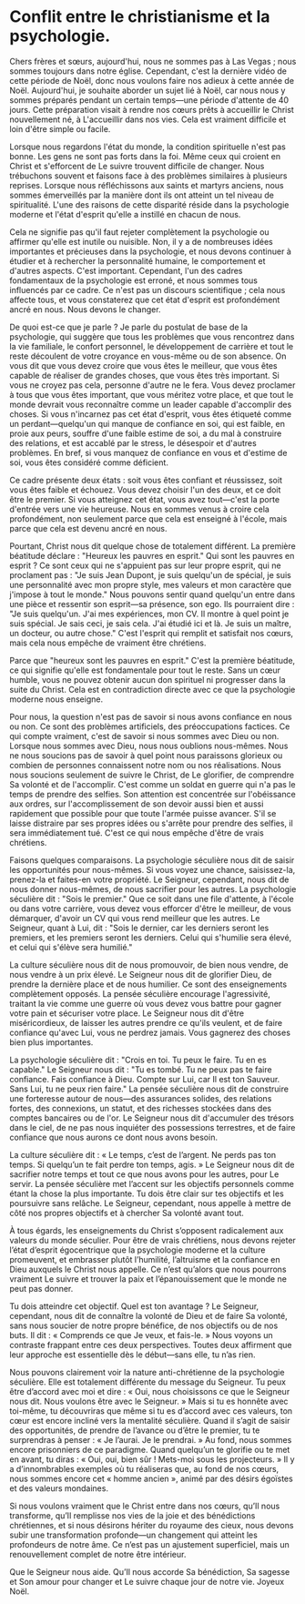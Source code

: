 # Conflit entre le christianisme et la psychologie.

Chers frères et sœurs, aujourd'hui, nous ne sommes pas à Las Vegas ; nous sommes toujours dans notre église. Cependant, c'est la dernière vidéo de cette période de Noël, donc nous voulons faire nos adieux à cette année de Noël. Aujourd'hui, je souhaite aborder un sujet lié à Noël, car nous nous y sommes préparés pendant un certain temps—une période d'attente de 40 jours. Cette préparation visait à rendre nos cœurs prêts à accueillir le Christ nouvellement né, à L'accueillir dans nos vies. Cela est vraiment difficile et loin d'être simple ou facile.

Lorsque nous regardons l'état du monde, la condition spirituelle n'est pas bonne. Les gens ne sont pas forts dans la foi. Même ceux qui croient en Christ et s'efforcent de Le suivre trouvent difficile de changer. Nous trébuchons souvent et faisons face à des problèmes similaires à plusieurs reprises. Lorsque nous réfléchissons aux saints et martyrs anciens, nous sommes émerveillés par la manière dont ils ont atteint un tel niveau de spiritualité. L'une des raisons de cette disparité réside dans la psychologie moderne et l'état d'esprit qu'elle a instillé en chacun de nous.

Cela ne signifie pas qu'il faut rejeter complètement la psychologie ou affirmer qu'elle est inutile ou nuisible. Non, il y a de nombreuses idées importantes et précieuses dans la psychologie, et nous devons continuer à étudier et à rechercher la personnalité humaine, le comportement et d'autres aspects. C'est important. Cependant, l'un des cadres fondamentaux de la psychologie est erroné, et nous sommes tous influencés par ce cadre. Ce n'est pas un discours scientifique ; cela nous affecte tous, et vous constaterez que cet état d'esprit est profondément ancré en nous. Nous devons le changer.

De quoi est-ce que je parle ? Je parle du postulat de base de la psychologie, qui suggère que tous les problèmes que vous rencontrez dans la vie familiale, le confort personnel, le développement de carrière et tout le reste découlent de votre croyance en vous-même ou de son absence. On vous dit que vous devez croire que vous êtes le meilleur, que vous êtes capable de réaliser de grandes choses, que vous êtes très important. Si vous ne croyez pas cela, personne d'autre ne le fera. Vous devez proclamer à tous que vous êtes important, que vous méritez votre place, et que tout le monde devrait vous reconnaître comme un leader capable d'accomplir des choses. Si vous n'incarnez pas cet état d'esprit, vous êtes étiqueté comme un perdant—quelqu'un qui manque de confiance en soi, qui est faible, en proie aux peurs, souffre d'une faible estime de soi, a du mal à construire des relations, et est accablé par le stress, le désespoir et d'autres problèmes. En bref, si vous manquez de confiance en vous et d'estime de soi, vous êtes considéré comme déficient.

Ce cadre présente deux états : soit vous êtes confiant et réussissez, soit vous êtes faible et échouez. Vous devez choisir l'un des deux, et ce doit être le premier. Si vous atteignez cet état, vous avez tout—c'est la porte d'entrée vers une vie heureuse. Nous en sommes venus à croire cela profondément, non seulement parce que cela est enseigné à l'école, mais parce que cela est devenu ancré en nous.

Pourtant, Christ nous dit quelque chose de totalement différent. La première béatitude déclare : "Heureux les pauvres en esprit." Qui sont les pauvres en esprit ? Ce sont ceux qui ne s'appuient pas sur leur propre esprit, qui ne proclament pas : "Je suis Jean Dupont, je suis quelqu'un de spécial, je suis une personnalité avec mon propre style, mes valeurs et mon caractère que j'impose à tout le monde." Nous pouvons sentir quand quelqu'un entre dans une pièce et ressentir son esprit—sa présence, son ego. Ils pourraient dire : "Je suis quelqu'un. J'ai mes expériences, mon CV. Il montre à quel point je suis spécial. Je sais ceci, je sais cela. J'ai étudié ici et là. Je suis un maître, un docteur, ou autre chose." C'est l'esprit qui remplit et satisfait nos cœurs, mais cela nous empêche de vraiment être chrétiens.

Parce que "heureux sont les pauvres en esprit." C'est la première béatitude, ce qui signifie qu'elle est fondamentale pour tout le reste. Sans un cœur humble, vous ne pouvez obtenir aucun don spirituel ni progresser dans la suite du Christ. Cela est en contradiction directe avec ce que la psychologie moderne nous enseigne.

Pour nous, la question n'est pas de savoir si nous avons confiance en nous ou non. Ce sont des problèmes artificiels, des préoccupations factices. Ce qui compte vraiment, c'est de savoir si nous sommes avec Dieu ou non. Lorsque nous sommes avec Dieu, nous nous oublions nous-mêmes. Nous ne nous soucions pas de savoir à quel point nous paraissons glorieux ou combien de personnes connaissent notre nom ou nos réalisations. Nous nous soucions seulement de suivre le Christ, de Le glorifier, de comprendre Sa volonté et de l'accomplir. C'est comme un soldat en guerre qui n'a pas le temps de prendre des selfies. Son attention est concentrée sur l'obéissance aux ordres, sur l'accomplissement de son devoir aussi bien et aussi rapidement que possible pour que toute l'armée puisse avancer. S'il se laisse distraire par ses propres idées ou s'arrête pour prendre des selfies, il sera immédiatement tué. C'est ce qui nous empêche d'être de vrais chrétiens.

Faisons quelques comparaisons. La psychologie séculière nous dit de saisir les opportunités pour nous-mêmes. Si vous voyez une chance, saisissez-la, prenez-la et faites-en votre propriété. Le Seigneur, cependant, nous dit de nous donner nous-mêmes, de nous sacrifier pour les autres. La psychologie séculière dit : "Sois le premier." Que ce soit dans une file d'attente, à l'école ou dans votre carrière, vous devez vous efforcer d'être le meilleur, de vous démarquer, d'avoir un CV qui vous rend meilleur que les autres. Le Seigneur, quant à Lui, dit : "Sois le dernier, car les derniers seront les premiers, et les premiers seront les derniers. Celui qui s'humilie sera élevé, et celui qui s'élève sera humilié."

La culture séculière nous dit de nous promouvoir, de bien nous vendre, de nous vendre à un prix élevé. Le Seigneur nous dit de glorifier Dieu, de prendre la dernière place et de nous humilier. Ce sont des enseignements complètement opposés. La pensée séculière encourage l'agressivité, traitant la vie comme une guerre où vous devez vous battre pour gagner votre pain et sécuriser votre place. Le Seigneur nous dit d'être miséricordieux, de laisser les autres prendre ce qu'ils veulent, et de faire confiance qu'avec Lui, vous ne perdrez jamais. Vous gagnerez des choses bien plus importantes.

La psychologie séculière dit : "Crois en toi. Tu peux le faire. Tu en es capable." Le Seigneur nous dit : "Tu es tombé. Tu ne peux pas te faire confiance. Fais confiance à Dieu. Compte sur Lui, car Il est ton Sauveur. Sans Lui, tu ne peux rien faire." La pensée séculière nous dit de construire une forteresse autour de nous—des assurances solides, des relations fortes, des connexions, un statut, et des richesses stockées dans des comptes bancaires ou de l'or. Le Seigneur nous dit d'accumuler des trésors dans le ciel, de ne pas nous inquiéter des possessions terrestres, et de faire confiance que nous aurons ce dont nous avons besoin.

La culture séculière dit : « Le temps, c’est de l’argent. Ne perds pas ton temps. Si quelqu’un te fait perdre ton temps, agis. » Le Seigneur nous dit de sacrifier notre temps et tout ce que nous avons pour les autres, pour Le servir. La pensée séculière met l’accent sur les objectifs personnels comme étant la chose la plus importante. Tu dois être clair sur tes objectifs et les poursuivre sans relâche. Le Seigneur, cependant, nous appelle à mettre de côté nos propres objectifs et à chercher Sa volonté avant tout.

À tous égards, les enseignements du Christ s’opposent radicalement aux valeurs du monde séculier. Pour être de vrais chrétiens, nous devons rejeter l’état d’esprit égocentrique que la psychologie moderne et la culture promeuvent, et embrasser plutôt l’humilité, l’altruisme et la confiance en Dieu auxquels le Christ nous appelle. Ce n’est qu’alors que nous pourrons vraiment Le suivre et trouver la paix et l’épanouissement que le monde ne peut pas donner.

Tu dois atteindre cet objectif. Quel est ton avantage ? Le Seigneur, cependant, nous dit de connaître la volonté de Dieu et de faire Sa volonté, sans nous soucier de notre propre bénéfice, de nos objectifs ou de nos buts. Il dit : « Comprends ce que Je veux, et fais-le. » Nous voyons un contraste frappant entre ces deux perspectives. Toutes deux affirment que leur approche est essentielle dès le début—sans elle, tu n’as rien.

Nous pouvons clairement voir la nature anti-chrétienne de la psychologie séculière. Elle est totalement différente du message du Seigneur. Tu peux être d’accord avec moi et dire : « Oui, nous choisissons ce que le Seigneur nous dit. Nous voulons être avec le Seigneur. » Mais si tu es honnête avec toi-même, tu découvriras que même si tu es d’accord avec ces valeurs, ton cœur est encore incliné vers la mentalité séculière. Quand il s’agit de saisir des opportunités, de prendre de l’avance ou d’être le premier, tu te surprendras à penser : « Je l’aurai. Je le prendrai. » Au fond, nous sommes encore prisonniers de ce paradigme. Quand quelqu’un te glorifie ou te met en avant, tu diras : « Oui, oui, bien sûr ! Mets-moi sous les projecteurs. » Il y a d’innombrables exemples où tu réaliseras que, au fond de nos cœurs, nous sommes encore cet « homme ancien », animé par des désirs égoïstes et des valeurs mondaines.

Si nous voulons vraiment que le Christ entre dans nos cœurs, qu’Il nous transforme, qu’Il remplisse nos vies de la joie et des bénédictions chrétiennes, et si nous désirons hériter du royaume des cieux, nous devons subir une transformation profonde—un changement qui atteint les profondeurs de notre âme. Ce n’est pas un ajustement superficiel, mais un renouvellement complet de notre être intérieur.

Que le Seigneur nous aide. Qu’Il nous accorde Sa bénédiction, Sa sagesse et Son amour pour changer et Le suivre chaque jour de notre vie. Joyeux Noël.

